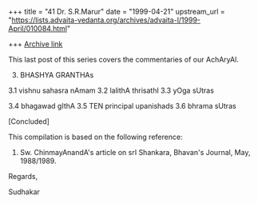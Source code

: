 +++
title = "41 Dr. S.R.Marur"
date = "1999-04-21"
upstream_url = "https://lists.advaita-vedanta.org/archives/advaita-l/1999-April/010084.html"

+++
[Archive link](https://lists.advaita-vedanta.org/archives/advaita-l/1999-April/010084.html)

This last post of this series covers the commentaries of
our AchAryAl.

3. BHASHYA GRANTHAs

3.1    vishnu sahasra nAmam
3.2    lalithA thrisathI
3.3    yOga sUtras

3.4    bhagawad gIthA
3.5    TEN principal upanishads
3.6    bhrama sUtras


[Concluded]

This compilation is based on the following reference:

1. Sw. ChinmayAnandA's article on srI Shankara, Bhavan's Journal,
May, 1988/1989.


Regards,

Sudhakar

